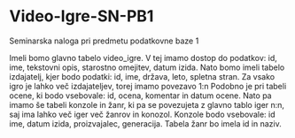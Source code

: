 # Video-Igre-SN-PB1
Seminarska naloga pri predmetu podatkovne baze 1

Imeli bomo glavno tabelo video_igre. V tej imamo dostop do podatkov: id, ime, tekstovni
opis, starostno omejitev, datum izida.
Nato bomo imeli tabelo izdajatelj, kjer bodo podatki: id, ime, država, leto, spletna stran. 
Za vsako igro je lahko več izdajateljev, torej imamo povezavo 1:n
Podobno je pri tabeli ocene, ki bodo vsebovale: id, ocena, komentar in datum ocene. 
Nato pa imamo še tabeli konzole in žanr, ki pa se povezujeta z glavno tablo iger n:n, saj
ima lahko več iger več žanrov in konozol. Konzole bodo vsebovale: id ime, datum izida,
proizvajalec, generacija.
Tabela žanr bo imela id in naziv.

